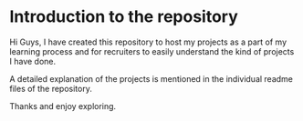 
# Introduction to the repository

Hi Guys, I have created this repository to host my projects as a part of my learning process and for recruiters to easily understand the kind of projects I have done.

A detailed explanation of the projects is mentioned in the individual readme files of the repository. 

Thanks and enjoy exploring.
